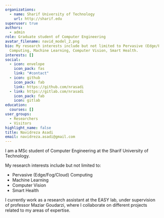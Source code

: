 ```yaml
---
organizations:
  - name: Sharif University of Technology
    url: http://sharif.edu
superuser: true
authors:
  - admin
role: Graduate student of Computer Engineering
avatar_filename: navid_model_2.png
bio: My research interests include but not limited to Pervasive (Edge/Fog/Cloud)
  Computing, Machine Learning, Computer Vision, Smart Health.
interests: []
social:
  - icon: envelope
    icon_pack: fas
    link: "#contact"
  - icon: github
    icon_pack: fab
    link: https://github.com/nrasadi
  - link: https://gitlab.com/nrasadi
    icon_pack: fab
    icon: gitlab
education:
  courses: []
user_groups:
  - Researchers
  - Visitors
highlight_name: false
title: Navidreza Asadi
email: navidreza.asadi@gmail.com
---
```

I am a MSc student of Computer Engineering at the Sharif University of Technology.

My research interests include but not limited to:

* Pervasive (Edge/Fog/Cloud) Computing
* Machine Learning
* Computer Vision
* Smart Health

I currently work as a research assistant at the EASY lab, under supervision of professor Maziar Goudarzi, where I collaborate on different projects related to my areas of expertise.


